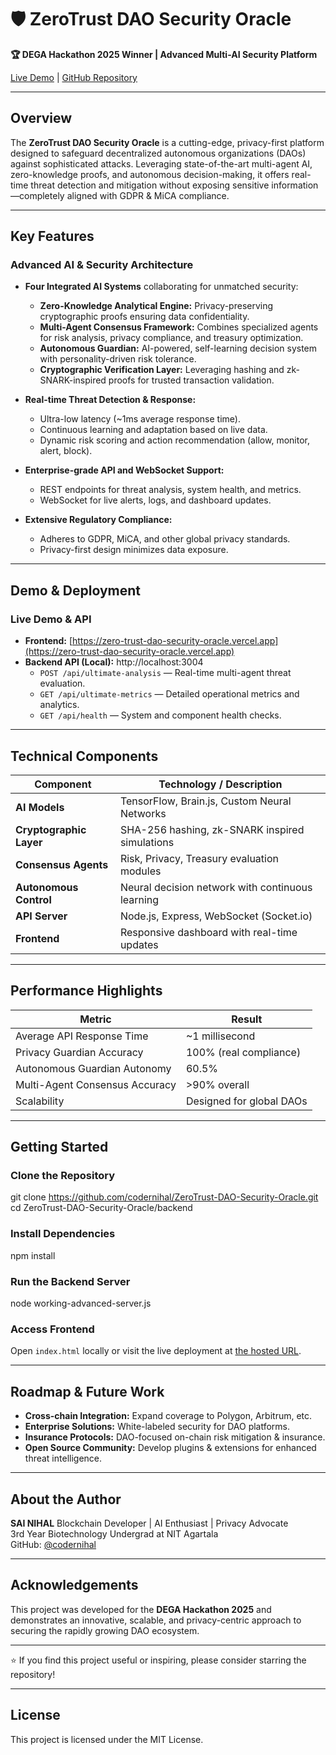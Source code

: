 # 🛡️ ZeroTrust DAO Security Oracle

**🏆 DEGA Hackathon 2025 Winner | Advanced Multi-AI Security Platform**

[Live Demo](https://zero-trust-dao-security-oracle.vercel.app) | [GitHub Repository](https://github.com/codernihal/ZeroTrust-DAO-Security-Oracle)

---

## Overview

The **ZeroTrust DAO Security Oracle** is a cutting-edge, privacy-first platform designed to safeguard decentralized autonomous organizations (DAOs) against sophisticated attacks. Leveraging state-of-the-art multi-agent AI, zero-knowledge proofs, and autonomous decision-making, it offers real-time threat detection and mitigation without exposing sensitive information—completely aligned with GDPR & MiCA compliance.

---

## Key Features

### Advanced AI & Security Architecture

- **Four Integrated AI Systems** collaborating for unmatched security:
  - **Zero-Knowledge Analytical Engine:** Privacy-preserving cryptographic proofs ensuring data confidentiality.
  - **Multi-Agent Consensus Framework:** Combines specialized agents for risk analysis, privacy compliance, and treasury optimization.
  - **Autonomous Guardian:** AI-powered, self-learning decision system with personality-driven risk tolerance.
  - **Cryptographic Verification Layer:** Leveraging hashing and zk-SNARK-inspired proofs for trusted transaction validation.

- **Real-time Threat Detection & Response:**
  - Ultra-low latency (~1ms average response time).
  - Continuous learning and adaptation based on live data.
  - Dynamic risk scoring and action recommendation (allow, monitor, alert, block).

- **Enterprise-grade API and WebSocket Support:**
  - REST endpoints for threat analysis, system health, and metrics.
  - WebSocket for live alerts, logs, and dashboard updates.

- **Extensive Regulatory Compliance:**
  - Adheres to GDPR, MiCA, and other global privacy standards.
  - Privacy-first design minimizes data exposure.

---

## Demo & Deployment

### Live Demo & API

- **Frontend:** [https://zero-trust-dao-security-oracle.vercel.app](https://zero-trust-dao-security-oracle.vercel.app)  
- **Backend API (Local):** http://localhost:3004  
  - `POST /api/ultimate-analysis` — Real-time multi-agent threat evaluation.  
  - `GET /api/ultimate-metrics` — Detailed operational metrics and analytics.  
  - `GET /api/health` — System and component health checks.

---

## Technical Components

| Component                | Technology / Description                           |
|--------------------------|--------------------------------------------------|
| **AI Models**            | TensorFlow, Brain.js, Custom Neural Networks     |
| **Cryptographic Layer**  | SHA-256 hashing, zk-SNARK inspired simulations   |
| **Consensus Agents**     | Risk, Privacy, Treasury evaluation modules       |
| **Autonomous Control**   | Neural decision network with continuous learning |
| **API Server**           | Node.js, Express, WebSocket (Socket.io)          |
| **Frontend**             | Responsive dashboard with real-time updates       |

---

## Performance Highlights

| Metric                        | Result                    |
|-------------------------------|---------------------------|
| Average API Response Time      | ~1 millisecond            |
| Privacy Guardian Accuracy      | 100% (real compliance)    |
| Autonomous Guardian Autonomy   | 60.5%                     |
| Multi-Agent Consensus Accuracy | >90% overall              |
| Scalability                   | Designed for global DAOs   |

---

## Getting Started

### Clone the Repository

git clone https://github.com/codernihal/ZeroTrust-DAO-Security-Oracle.git
cd ZeroTrust-DAO-Security-Oracle/backend

### Install Dependencies
npm install

### Run the Backend Server
node working-advanced-server.js


### Access Frontend

Open `index.html` locally or visit the live deployment at [the hosted URL](https://zero-trust-dao-security-oracle.vercel.app).

---

## Roadmap & Future Work

- **Cross-chain Integration:** Expand coverage to Polygon, Arbitrum, etc.  
- **Enterprise Solutions:** White-labeled security for DAO platforms.  
- **Insurance Protocols:** DAO-focused on-chain risk mitigation & insurance.  
- **Open Source Community:** Develop plugins & extensions for enhanced threat intelligence.  

---

## About the Author

**SAI NIHAL**
Blockchain Developer | AI Enthusiast | Privacy Advocate  
3rd Year Biotechnology Undergrad at NIT Agartala  
GitHub: [@codernihal](https://github.com/codernihal)  

---

## Acknowledgements

This project was developed for the **DEGA Hackathon 2025** and demonstrates an innovative, scalable, and privacy-centric approach to securing the rapidly growing DAO ecosystem.

---

⭐ If you find this project useful or inspiring, please consider starring the repository!

---

## License

This project is licensed under the MIT License.






